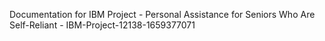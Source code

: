 Documentation for IBM Project - Personal Assistance for Seniors Who Are Self-Reliant - IBM-Project-12138-1659377071
